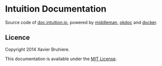 Intuition Documentation
=======================

Source code of [doc.intuition.io](http://doc.intuition.io), powered by
[middleman](http://middlemanapp.com),
[okdoc](https://github.com/hackliff/okdoc) and [docker](http://docker.io).

Licence
-------

Copyright 2014 Xavier Bruhiere.

This documentation is available under the [MIT
License](http://opensource.org/licenses/MIT).
